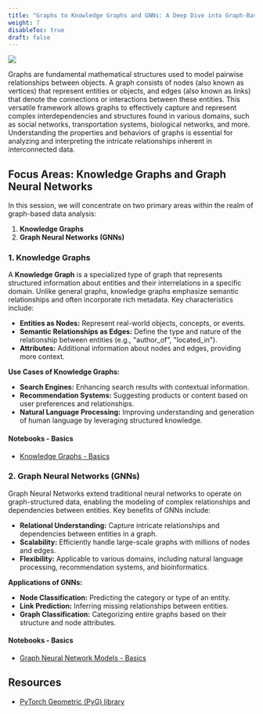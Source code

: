 ```yaml
---
title: "Graphs to Knowledge Graphs and GNNs: A Deep Dive into Graph-Based Machine Learning"
weight: 7
disableToc: true
draft: false
---
```


![](https://images.datacamp.com/image/upload/v1658404112/Types_of_Graph_Neural_Networks_fd300394e8.png)

Graphs are fundamental mathematical structures used to model pairwise relationships between objects. A graph consists of nodes (also known as vertices) that represent entities or objects, and edges (also known as links) that denote the connections or interactions between these entities. This versatile framework allows graphs to effectively capture and represent complex interdependencies and structures found in various domains, such as social networks, transportation systems, biological networks, and more. Understanding the properties and behaviors of graphs is essential for analyzing and interpreting the intricate relationships inherent in interconnected data.

## Focus Areas: Knowledge Graphs and Graph Neural Networks

In this session, we will concentrate on two primary areas within the realm of graph-based data analysis:

1. **Knowledge Graphs**
2. **Graph Neural Networks (GNNs)**

### 1. Knowledge Graphs

A **Knowledge Graph** is a specialized type of graph that represents structured information about entities and their interrelations in a specific domain. Unlike general graphs, knowledge graphs emphasize semantic relationships and often incorporate rich metadata. Key characteristics include:

- **Entities as Nodes:** Represent real-world objects, concepts, or events.
- **Semantic Relationships as Edges:** Define the type and nature of the relationship between entities (e.g., "author_of", "located_in").
- **Attributes:** Additional information about nodes and edges, providing more context.

**Use Cases of Knowledge Graphs:**
- **Search Engines:** Enhancing search results with contextual information.
- **Recommendation Systems:** Suggesting products or content based on user preferences and relationships.
- **Natural Language Processing:** Improving understanding and generation of human language by leveraging structured knowledge.

#### Notebooks - Basics

* [Knowledge Graphs - Basics](https://colab.research.google.com/github/aaubs/ds-master/blob/main/notebooks/M3_4_GNN_GCN.ipynb)

### 2. Graph Neural Networks (GNNs)

Graph Neural Networks extend traditional neural networks to operate on graph-structured data, enabling the modeling of complex relationships and dependencies between entities. Key benefits of GNNs include:

- **Relational Understanding:** Capture intricate relationships and dependencies between entities in a graph.
- **Scalability:** Efficiently handle large-scale graphs with millions of nodes and edges.
- **Flexibility:** Applicable to various domains, including natural language processing, recommendation systems, and bioinformatics.

**Applications of GNNs:**
- **Node Classification:** Predicting the category or type of an entity.
- **Link Prediction:** Inferring missing relationships between entities.
- **Graph Classification:** Categorizing entire graphs based on their structure and node attributes.

#### Notebooks - Basics

* [Graph Neural Network Models - Basics](https://colab.research.google.com/github/aaubs/ds-master/blob/main/notebooks/M3_4_GNN_GCN.ipynb)



## Resources

- [PyTorch Geometric (PyG) library](https://pytorch-geometric.readthedocs.io/en/latest/modules/nn.html)
